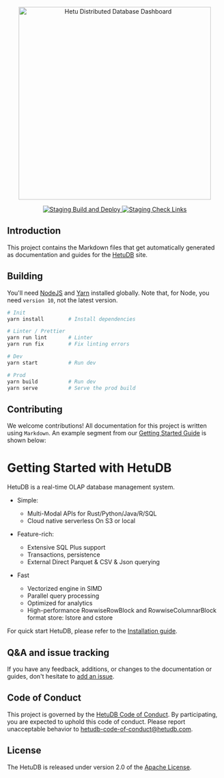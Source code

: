 <p align="center">
  <a href="https://www.hetudb.com">
    <img alt="Hetu Distributed Database Dashboard" title="Hetu Distributed Database Website" src="https://i.imgur.com/ZcoBGnU.png" width="450">
  </a>
</p>

<p align="center">
  <a href="https://github.com/hetudb/hetudb.github.io/actions?query=workflow%3A%22Staging+Build+and+Deploy%22">
  <img src="https://github.com/hetudb/hetudb.github.io/workflows/Staging%20Build%20and%20Deploy/badge.svg?event=push" alt="Staging Build and Deploy">
  </a>
  <a href="https://github.com/hetudb/hetudb.github.io/actions?query=workflow%3A%22Staging+Check+Links%22">
  <img src="https://github.com/hetudb/hetudb.github.io/workflows/Staging%20Check%20Links/badge.svg?event=schedule" alt="Staging Check Links">
  </a>
</p>

## Introduction

This project contains the Markdown files that get automatically generated as documentation and guides for the [HetuDB](https://hetudb.github.io/) site.

## Building

You'll need [NodeJS](https://nodejs.org/en/) and [Yarn](https://yarnpkg.com/en/) installed globally. Note that, for Node, you need `version 10`, not the latest version.

```bash
# Init
yarn install        # Install dependencies

# Linter / Prettier
yarn run lint       # Linter
yarn run fix        # Fix linting errors

# Dev
yarn start          # Run dev

# Prod
yarn build          # Run dev
yarn serve          # Serve the prod build
```

## Contributing

We welcome contributions!
All documentation for this project is written using `Markdown`.
An example segment from our [Getting Started Guide](https://hetudb.github.io/docs/developer-guides/getting-started/quicks/) is shown below:

# Getting Started with HetuDB

HetuDB is a real-time OLAP database management system.

- Simple:

  - Multi-Modal APIs for Rust/Python/Java/R/SQL
  - Cloud native serverless On S3 or local

- Feature-rich:

  - Extensive SQL Plus support
  - Transactions, persistence
  - External Direct Parquet & CSV & Json querying

- Fast
  - Vectorized engine in SIMD
  - Parallel query processing
  - Optimized for analytics
  - High-performance RowwiseRowBlock and RowwiseColumnarBlock format store: lstore and cstore

For quick start HetuDB, please refer to the [Installation guide](%currentPath%/installation/).

## Q&A and issue tracking

If you have any feedback, additions, or changes to the documentation or guides, don't hesitate to [add an issue](https://github.com/hetudb/hetudb.github.io/issues).

## Code of Conduct

This project is governed by the [HetuDB Code of Conduct](CODE_OF_CONDUCT.adoc). By participating, you are expected to uphold this code of conduct. Please report unacceptable behavior to hetudb-code-of-conduct@hetudb.com.

## License

The HetuDB is released under version 2.0 of the [Apache License](https://www.apache.org/licenses/LICENSE-2.0).
